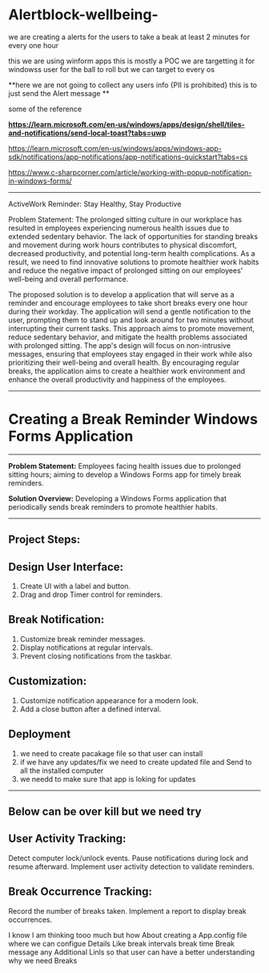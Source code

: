# Alertblock-wellbeing-
we are creating a alerts  for the users to take a beak at least 2 minutes for every one hour 

 this we are using winform apps 
this is mostly a POC 
we are targetting it for windowss user for the ball to roll 
but we can target to every os 

**here we are not going to collect any users info {PII is prohibited}
this is to just send the Alert message **


some of the reference

**https://learn.microsoft.com/en-us/windows/apps/design/shell/tiles-and-notifications/send-local-toast?tabs=uwp**

https://learn.microsoft.com/en-us/windows/apps/windows-app-sdk/notifications/app-notifications/app-notifications-quickstart?tabs=cs

https://www.c-sharpcorner.com/article/working-with-popup-notification-in-windows-forms/

___


ActiveWork Reminder: Stay Healthy, Stay Productive

Problem Statement: 
The prolonged sitting culture in our workplace has resulted in employees experiencing numerous health issues due to extended sedentary behavior. 
The lack of opportunities for standing breaks and movement during work hours contributes to physical discomfort, decreased productivity, and potential long-term health complications. 
As a result, we need to find innovative solutions to promote healthier work habits and reduce the negative impact of prolonged sitting on our employees' well-being and overall performance.



The proposed solution is to develop a application that will serve as a reminder and encourage employees to take short breaks every one hour during their workday. 
The application will send a gentle notification to the user, prompting them to stand up and look around for two minutes without interrupting their current tasks. 
This approach aims to promote movement, reduce sedentary behavior, and mitigate the health problems associated with prolonged sitting. The app's design will focus on non-intrusive messages, 
ensuring that employees stay engaged in their work while also prioritizing their well-being and overall health. By encouraging regular breaks, 
the application aims to create a healthier work environment and enhance the overall productivity and happiness of the employees.

___


 # Creating a Break Reminder Windows Forms Application


***
**Problem Statement:**
Employees facing health issues due to prolonged sitting hours; aiming to develop a Windows Forms app for timely break reminders.

**Solution Overview:**
Developing a Windows Forms application that periodically sends break reminders to promote healthier habits.
***


## Project Steps:

## Design User Interface:

1. Create UI with a label and button.
1. Drag and drop Timer control for reminders.

## Break Notification:

1. Customize break reminder messages.
1. Display notifications at regular intervals.
1. Prevent closing notifications from the taskbar.

## Customization:

1. Customize notification appearance for a modern look.
1. Add a close button after a defined interval.

## Deployment 

1. we need to create pacakage file so that user can install  
1. if we have any updates/fix we need to create updated file and Send to all the installed computer
1. we needd to make sure that app is loking for updates 

---
Below can be over kill but we need try 
---

## User Activity Tracking:

Detect computer lock/unlock events.
Pause notifications during lock and resume afterward.
Implement user activity detection to validate reminders.
## Break Occurrence Tracking:

Record the number of breaks taken.
Implement a report to display break occurrences.



I know I am thinking tooo much but how About creating a App.config file where we can configue Details 
Like 
break intervals 
break time 
Break message 
any Additional Linls so that user can have a better understanding why we need Breaks 

